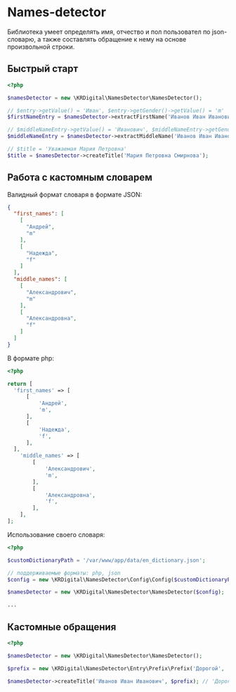 # Names-detector

Библиотека умеет определять имя, отчество и пол пользовател по json-словарю, а также составлять обращение к нему на основе произвольной строки.

## Быстрый старт
```php
<?php

$namesDetector = new \KRDigital\NamesDetector\NamesDetector();

// $entry->getValue() = 'Иван', $entry->getGender()->getValue() = 'm'
$firstNameEntry = $namesDetector->extractFirstName('Иванов Иван Иванович'); 

// $middleNameEntry->getValue() = 'Иванович', $middleNameEntry->getGender()->getValue() = 'm'
$middleNameEntry = $namesDetector->extractMiddleName('Иванов Иван Иванович'); 

// $title = 'Уважаемая Мария Петровна'
$title = $namesDetector->createTitle('Мария Петровна Смирнова');
```

## Работа с кастомным словарем

Валидный формат словаря в формате JSON:
```json
{
  "first_names": [
    [
      "Андрей",
      "m"
    ],
    [
      "Надежда",
      "f"
    ]
  ],
  "middle_names": [
    [
      "Александрович",
      "m"
    ],
    [
      "Александровна",
      "f"
    ]
  ]
}
```

В формате php:
```php
<?php

return [
  'first_names' => [
      [
          'Андрей',
          'm',
      ],
      [
          'Надежда',
          'f',
      ],
  ],
    'middle_names' => [
        [
            'Александрович',
            'm',
        ],
        [
            'Александровна',
            'f',
        ],
    ],
];
```

Использование своего словаря:
```php
<?php

$customDictionaryPath = '/var/www/app/data/en_dictionary.json';

// поддерживаемые форматы: php, json
$config = new \KRDigital\NamesDetector\Config\Config($customDictionaryPath);

$namesDetector = new \KRDigital\NamesDetector\NamesDetector($config);

...
```

## Кастомные обращения
```php
<?php

$namesDetector = new \KRDigital\NamesDetector\NamesDetector();

$prefix = new \KRDigital\NamesDetector\Entry\Prefix\Prefix('Дорогой', 'Дорогая');

$namesDetector->createTitle('Иванов Иван Иванович', $prefix); // 'Дорогой Иван Иванович'
```